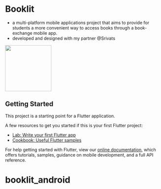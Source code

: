 # Booklit
- a multi-platform mobile applications project that aims to provide for students a more convenient
way to access books through a book-exchange mobile app.
- developed and designed with my partner @Srivats

<p float="left">
  <img src="https://imgur.com/a/pb6UkGw" width=150>
</p>


## Getting Started

This project is a starting point for a Flutter application.

A few resources to get you started if this is your first Flutter project:

- [Lab: Write your first Flutter app](https://flutter.dev/docs/get-started/codelab)
- [Cookbook: Useful Flutter samples](https://flutter.dev/docs/cookbook)

For help getting started with Flutter, view our
[online documentation](https://flutter.dev/docs), which offers tutorials,
samples, guidance on mobile development, and a full API reference.
# booklit_android
